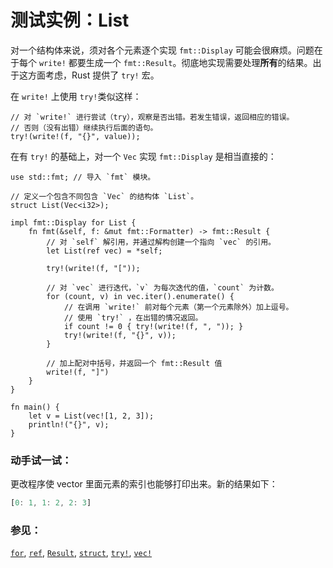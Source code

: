 # 测试实例：List

对一个结构体来说，须对各个元素逐个实现 `fmt::Display` 可能会很麻烦。问题在于每个 `write!`
都要生成一个 `fmt::Result`。彻底地实现需要处理**所有**的结果。出于这方面考虑，Rust 提供了 `try!` 宏。

在 `write!` 上使用 `try!`类似这样：

```rust,ignore
// 对 `write!` 进行尝试（try），观察是否出错。若发生错误，返回相应的错误。
// 否则（没有出错）继续执行后面的语句。
try!(write!(f, "{}", value));
```

在有 `try!` 的基础上，对一个 `Vec` 实现 `fmt::Display` 是相当直接的：

```rust,editable
use std::fmt; // 导入 `fmt` 模块。

// 定义一个包含不同包含 `Vec` 的结构体 `List`。
struct List(Vec<i32>);

impl fmt::Display for List {
    fn fmt(&self, f: &mut fmt::Formatter) -> fmt::Result {
        // 对 `self` 解引用，并通过解构创建一个指向 `vec` 的引用。
        let List(ref vec) = *self;

        try!(write!(f, "["));

        // 对 `vec` 进行迭代，`v` 为每次迭代的值，`count` 为计数。
        for (count, v) in vec.iter().enumerate() {
            // 在调用 `write!` 前对每个元素（第一个元素除外）加上逗号。
            // 使用 `try!` ，在出错的情况返回。
            if count != 0 { try!(write!(f, ", ")); }
            try!(write!(f, "{}", v));
        }

        // 加上配对中括号，并返回一个 fmt::Result 值
        write!(f, "]")
    }
}

fn main() {
    let v = List(vec![1, 2, 3]);
    println!("{}", v);
}
```

### 动手试一试：
更改程序使 vector 里面元素的索引也能够打印出来。新的结果如下：
``` rust
[0: 1, 1: 2, 2: 3]
```

### 参见：

[`for`][for], [`ref`][ref], [`Result`][result], [`struct`][struct],
[`try!`][try], [`vec!`][vec]

[for]: ../../../flow_control/for.html
[result]: ../../../std/result.html
[ref]: ../../../scope/borrow/ref.html
[struct]: ../../../custom_types/structs.html
[try]: ../../../std/result/try.html
[vec]: ../../../std/vec.html
